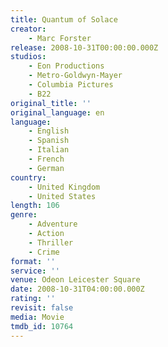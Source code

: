 ```yaml
---
title: Quantum of Solace
creator:
    - Marc Forster
release: 2008-10-31T00:00:00.000Z
studios:
    - Eon Productions
    - Metro-Goldwyn-Mayer
    - Columbia Pictures
    - B22
original_title: ''
original_language: en
language:
    - English
    - Spanish
    - Italian
    - French
    - German
country:
    - United Kingdom
    - United States
length: 106
genre:
    - Adventure
    - Action
    - Thriller
    - Crime
format: ''
service: ''
venue: Odeon Leicester Square
date: 2008-10-31T04:00:00.000Z
rating: ''
revisit: false
media: Movie
tmdb_id: 10764
---
```



